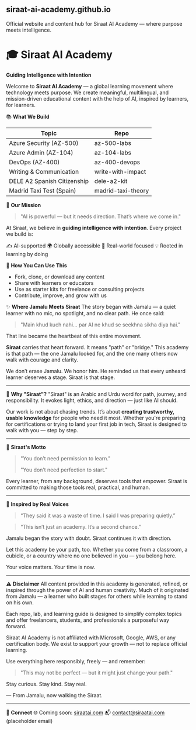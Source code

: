 ## siraat-ai-academy.github.io
Official website and content hub for Siraat AI Academy — where purpose meets intelligence.

# 🎓 Siraat AI Academy
**Guiding Intelligence with Intention**

Welcome to **Siraat AI Academy** — a global learning movement where technology meets purpose. We create meaningful, multilingual, and mission-driven educational content with the help of AI, inspired by learners, for learners.

📚 **What We Build**

| Topic                       | Repo               |
| --------------------------- | ------------------ |
| Azure Security (AZ-500)     | az-500-labs        |
| Azure Admin (AZ-104)        | az-104-labs        |
| DevOps (AZ-400)             | az-400-devops      |
| Writing & Communication     | write-with-impact  |
| DELE A2 Spanish Citizenship | dele-a2-kit        |
| Madrid Taxi Test (Spain)    | madrid-taxi-theory |

🚀 **Our Mission**

> "AI is powerful — but it needs direction. That’s where we come in."

At Siraat, we believe in **guiding intelligence with intention**. Every project we build is:

✍️ AI-supported
🌍 Globally accessible
🎯 Real-world focused
💡 Rooted in learning by doing

💬 **How You Can Use This**

* Fork, clone, or download any content
* Share with learners or educators
* Use as starter kits for freelance or consulting projects
* Contribute, improve, and grow with us

✨ **Where Jamalu Meets Siraat**
The story began with Jamalu — a quiet learner with no mic, no spotlight, and no clear path. He once said:

> "Main khud kuch nahi... par AI ne khud se seekhna sikha diya hai."

That line became the heartbeat of this entire movement.

**Siraat** carries that heart forward. It means "path" or "bridge." This academy is that path — the one Jamalu looked for, and the one many others now walk with courage and clarity.

We don’t erase Jamalu.
We honor him.
He reminded us that every unheard learner deserves a stage.
Siraat is that stage.

---

🧭 **Why "Siraat"?**
"Siraat" is an Arabic and Urdu word for path, journey, and responsibility. It evokes light, ethics, and direction — just like AI should.

Our work is not about chasing trends. It’s about **creating trustworthy, usable knowledge** for people who need it most. Whether you're preparing for certifications or trying to land your first job in tech, Siraat is designed to walk with you — step by step.

---

📜 **Siraat's Motto**

> "You don’t need permission to learn."
>
> "You don’t need perfection to start."

Every learner, from any background, deserves tools that empower. Siraat is committed to making those tools real, practical, and human.

---

🧠 **Inspired by Real Voices**

> “They said it was a waste of time.
> I said I was preparing quietly.”

> “This isn’t just an academy.
> It’s a second chance.”

Jamalu began the story with doubt.
Siraat continues it with direction.

Let this academy be your path, too. Whether you come from a classroom, a cubicle, or a country where no one believed in you — you belong here.

Your voice matters. Your time is now.

---

⚠️ **Disclaimer**
All content provided in this academy is generated, refined, or inspired through the power of AI and human creativity. Much of it originated from Jamalu — a learner who built stages for others while learning to stand on his own.

Each repo, lab, and learning guide is designed to simplify complex topics and offer freelancers, students, and professionals a purposeful way forward.

Siraat AI Academy is not affiliated with Microsoft, Google, AWS, or any certification body.
We exist to support your growth — not to replace official learning.

Use everything here responsibly, freely — and remember:

> "This may not be perfect — but it might just change your path."

Stay curious. Stay kind. Stay real.

— From Jamalu, now walking the Siraat.

---

🔗 **Connect**
🌐 Coming soon: [siraatai.com](https://siraatai.com)
📬 [contact@siraatai.com](mailto:contact@siraatai.com) (placeholder email)
